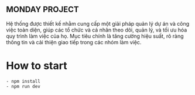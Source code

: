 ## MONDAY PROJECT

Hệ thống được thiết kế nhằm cung cấp một giải pháp quản lý dự án và công việc toàn diện, 
giúp các tổ chức và cá nhân theo dõi, quản lý, và tối ưu hóa quy trình làm việc của họ. 
Mục tiêu chính là tăng cường hiệu suất, rõ ràng thông tin và cải thiện giao tiếp trong
các nhóm làm việc.


# How to start
    - npm install
    - npm run dev
